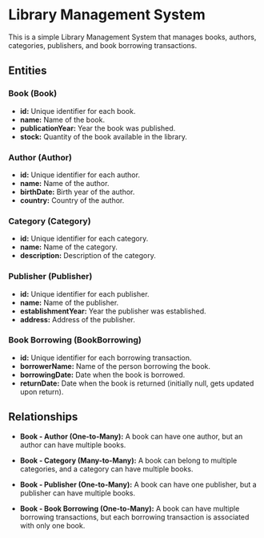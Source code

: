# Library Management System

This is a simple Library Management System that manages books, authors, categories, publishers, and book borrowing transactions.

## Entities

### Book (Book)

- **id:** Unique identifier for each book.
- **name:** Name of the book.
- **publicationYear:** Year the book was published.
- **stock:** Quantity of the book available in the library.

### Author (Author)

- **id:** Unique identifier for each author.
- **name:** Name of the author.
- **birthDate:** Birth year of the author.
- **country:** Country of the author.

### Category (Category)

- **id:** Unique identifier for each category.
- **name:** Name of the category.
- **description:** Description of the category.

### Publisher (Publisher)

- **id:** Unique identifier for each publisher.
- **name:** Name of the publisher.
- **establishmentYear:** Year the publisher was established.
- **address:** Address of the publisher.

### Book Borrowing (BookBorrowing)

- **id:** Unique identifier for each borrowing transaction.
- **borrowerName:** Name of the person borrowing the book.
- **borrowingDate:** Date when the book is borrowed.
- **returnDate:** Date when the book is returned (initially null, gets updated upon return).

## Relationships

- **Book - Author (One-to-Many):** A book can have one author, but an author can have multiple books.

- **Book - Category (Many-to-Many):** A book can belong to multiple categories, and a category can have multiple books.

- **Book - Publisher (One-to-Many):** A book can have one publisher, but a publisher can have multiple books.

- **Book - Book Borrowing (One-to-Many):** A book can have multiple borrowing transactions, but each borrowing transaction is associated with only one book.




